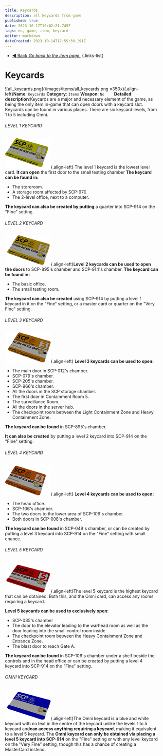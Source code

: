 ```yaml
---
title: Keycards
description: all keycards from game
published: true
date: 2023-10-17T19:02:21.745Z
tags: en, game, item, keycard
editor: markdown
dateCreated: 2023-10-14T17:59:30.191Z
---
```


- [:arrow_backward: Back *Go back to the item page.*](/en/game/items#items)
{.links-list}
# Keycards
![all_keycards.png](/images/items/all_keycards.png =350x){.align-left}**Name**: `Keycards`
**Category**: `Items`
**Weapon**: `No`
⠀
 ⠀
**Detailed description**:Keycards are a major and necessary element of the game, as being the only item in-game that can open doors with a keycard slot. Keycards can be found in various places. There are six keycard levels, from 1 to 5 including Omni.
###### LEVEL 1 KEYCARD
![keycard1.png](/images/items/keycard1.png){.align-left}
The level 1 keycard is the lowest level card. **It can open** the first door to the small testing chamber
**The keycard can be found in:**
- The storeroom.
- A storage room affected by SCP-970.
- The 2-level office, next to a computer.

**The keycard can also be created by putting** a quarter into SCP-914 on the "Fine" setting.
###### LEVEL 2 KEYCARD
![keycard2.png](/images/items/keycard2.png){.align-left}**Level 2 keycards can be used to open the doors** to SCP-895's  chamber and SCP-914's chamber.
**The keycard can be found in:**
- The basic office.
- The small testing room.

**The keycard can also be created** using SCP-914 by putting a level 1 keycard in it on the "Fine" setting, or a master card or quarter on the "Very Fine" setting.
###### LEVEL 3 KEYCARD
![keycard3.png](/images/items/keycard3.png){.align-left} **Level 3 keycards can be used to open:**

- The main door in SCP-012's chamber.
- SCP-079's chamber.
- SCP-205's chamber.
- SCP-966's chamber.
- All the doors in the SCP storage chamber.
- The first door in Containment Room 5.
- The surveillance Room.
- All the doors in the server hub.
- The checkpoint room between the Light Containment Zone and Heavy Containment Zone.

**The keycard can be found** in SCP-895's chamber. 

**It can also be created** by putting a level 2 keycard into SCP-914 on the "Fine" setting.
###### LEVEL 4 KEYCARD
![keycard4.png](/images/items/keycard4.png){.align-left} **Level 4 keycards can be used to open:**

- The head office.
- SCP-106's chamber.
- The two doors to the lower area of SCP-106's chamber.
- Both doors in SCP-008's chamber.

**The keycard can be found** in SCP-049's chamber, or can be created by putting a level 3 keycard into SCP-914 on the "Fine" setting with small chance.
###### LEVEL 5 KEYCARD
![keycard5.png](/images/items/keycard5.png){.align-left}The level 5 keycard is the highest keycard that can be obtained. Both this, and the Omni card, can access any rooms requiring a keycard.

**Level 5 keycards can be used to exclusively open:**

- SCP-035's chamber
- The door to the elevator leading to the warhead room as well as the door leading into the small control room inside.
- The checkpoint room between the Heavy Containment Zone and Entrance Zone.
- The blast door to reach Gate A.

**The keycard can be found** in SCP-106's chamber under a shelf beside the controls and in the head office or can be created by putting a level 4 keycard into SCP-914 on the "Fine" setting.
###### OMNI KEYCARD
![keycard6.png](/images/items/keycard6.png){.align-left}The Omni keycard is a blue and white keycard with no text in the  centre of the keycard unlike the levels 1 to 5 keycard and**can access anything requiring a keycard**, making it equivalent to a level 5 keycard. The **Omni keycard can only be obtained via placing a level 5 keycard into SCP-914** on the "Fine" setting or with any level keycard on the "Very Fine" setting, though this has a chance of creating a MasterCard instead.